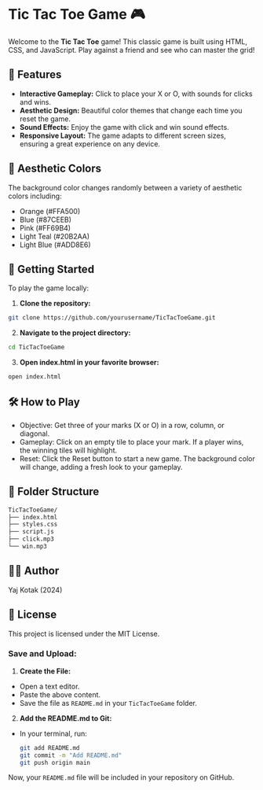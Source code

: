 # Tic Tac Toe Game 🎮

Welcome to the **Tic Tac Toe** game! This classic game is built using HTML, CSS, and JavaScript. Play against a friend and see who can master the grid!

## 🌟 Features

- **Interactive Gameplay:** Click to place your X or O, with sounds for clicks and wins.
- **Aesthetic Design:** Beautiful color themes that change each time you reset the game.
- **Sound Effects:** Enjoy the game with click and win sound effects.
- **Responsive Layout:** The game adapts to different screen sizes, ensuring a great experience on any device.

## 🎨 Aesthetic Colors

The background color changes randomly between a variety of aesthetic colors including:
- Orange (#FFA500)
- Blue (#87CEEB)
- Pink (#FF69B4)
- Light Teal (#20B2AA)
- Light Blue (#ADD8E6)

## 🚀 Getting Started

To play the game locally:

1. **Clone the repository:**
```bash
git clone https://github.com/yourusername/TicTacToeGame.git
```

2. **Navigate to the project directory:**
```bash
cd TicTacToeGame
```

3. **Open index.html in your favorite browser:**
  ```bash
open index.html
```

## 🛠️ How to Play

- Objective: Get three of your marks (X or O) in a row, column, or diagonal.
- Gameplay: Click on an empty tile to place your mark. If a player wins, the winning tiles will highlight.
- Reset: Click the Reset button to start a new game. The background color will change, adding a fresh look to your gameplay.

## 📂 Folder Structure
```bash
TicTacToeGame/
├── index.html
├── styles.css
├── script.js
├── click.mp3
└── win.mp3
```

## 👨‍💻 Author

Yaj Kotak (2024)

## 📄 License

This project is licensed under the MIT License.


### Save and Upload:

1. **Create the File:**
- Open a text editor.
- Paste the above content.
- Save the file as `README.md` in your `TicTacToeGame` folder.

2. **Add the README.md to Git:**
- In your terminal, run:
  ```bash
  git add README.md
  git commit -m "Add README.md"
  git push origin main
  ```

Now, your `README.md` file will be included in your repository on GitHub.









